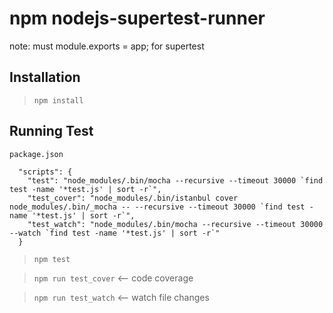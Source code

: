 npm nodejs-supertest-runner
==========================

note: must module.exports = app; for supertest

## Installation

> `npm install`

## Running Test

```
package.json

  "scripts": {
    "test": "node_modules/.bin/mocha --recursive --timeout 30000 `find test -name '*test.js' | sort -r`",
    "test_cover": "node_modules/.bin/istanbul cover node_modules/.bin/_mocha -- --recursive --timeout 30000 `find test -name '*test.js' | sort -r`",
    "test_watch": "node_modules/.bin/mocha --recursive --timeout 30000 --watch `find test -name '*test.js' | sort -r`"
  }
```

> `npm test`

> `npm run test_cover`  <-- code coverage

> `npm run test_watch`  <-- watch file changes

